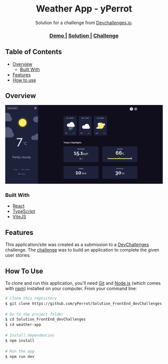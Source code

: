 <h1 align="center">Weather App - yPerrot</h1>

<div align="center">
   Solution for a challenge from  <a href="http://devchallenges.io" target="_blank">Devchallenges.io</a>.
</div>

<div align="center">
  <h3>
    <a href="https://yperrot-weather-app.netlify.app/">
      Demo
    </a>
    <span> | </span>
    <a href="https://github.com/yPerrot/Solution_FrontEnd_devChallenges/tree/main/weather-app">
      Solution
    </a>
    <span> | </span>
    <a href="https://devchallenges.io/challenges/___">
      Challenge
    </a>
  </h3>
</div>

<!-- TABLE OF CONTENTS -->

## Table of Contents

- [Overview](#overview)
  - [Built With](#built-with)
- [Features](#features)
- [How to use](#how-to-use)

<!-- OVERVIEW -->

## Overview

![screenshot](Desktop.png)

### Built With

<!-- This section should list any major frameworks that you built your project using. Here are a few examples.-->

- [React](https://reactjs.org/)
- [TypeScript](https://www.typescriptlang.org/)
- [ViteJS](https://vitejs.dev/)

## Features

<!-- List the features of your application or follow the template. Don't share the figma file here :) -->

This application/site was created as a submission to a [DevChallenges](https://devchallenges.io/challenges) challenge. The [challenge](https://devchallenges.io/challenges/___) was to build an application to complete the given user stories.

## How To Use

To clone and run this application, you'll need [Git](https://git-scm.com) and [Node.js](https://nodejs.org/en/download/) (which comes with [npm](http://npmjs.com)) installed on your computer. From your command line:

```bash
# Clone this repository
$ git clone https://github.com/yPerrot/Solution_FrontEnd_devChallenges.git

# Go to the project folder
$ cd Solution_FrontEnd_devChallenges
$ cd weather-app

# Install dependencies
$ npm install

# Run the app
$ npm run dev
```
